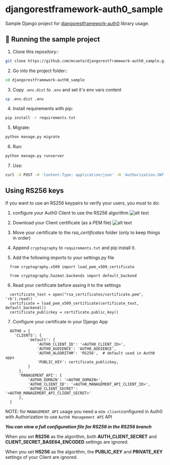 # djangorestframework-auth0_sample

Sample Django project for [djangorestframework-auth0](https://github.com/mcueto/djangorestframework-auth0) library usage.

<!-- Note: The curl command below will create a new ToDo ONLY if credentials are ok, otherwise you can only do a GET to that url. -->

🚀 Running the sample project
-----------
1. Clone this repository::
  ``` bash
  git clone https://github.com/mcueto/djangorestframework-auth0_sample.git
  ```

2. Go into the project folder::
  ``` bash
  cd djangorestframework-auth0_sample
  ```

3. Copy `.env.dist` to `.env` and set it's env vars content
  ``` bash
  cp .env.dist .env
  ```

4. Install requirements with pip:
  ``` bash
  pip install -r requirements.txt
  ```

5. Migrate:
  ``` bash
  python manage.py migrate
  ```

6. Run:
  ``` bash
  python manage.py runserver
  ```

7. Use:
  ``` bash
  curl -X POST -H 'Content-Type: application/json' -H 'Authorization:JWT  <your_access_token>' -d '{"text":"New todo"}' http://localhost:8000/api/todos/
  ```

Using RS256 keys
-----------
If you want to use an RS256 keypairs to verify your users, you must to do:
1. configure your Auth0 Client to use the RS256 algorithm
  ![alt text][img1]

2. Download your Client certificate (as a PEM file)
  ![alt text][img2]

3. Move your certificate to the *rsa_certificates* folder (only to keep things in order)

4. Append `cryptography` to `requirements.txt` and pip install it.

5. Add the following imports to your settings.py file
```
  from cryptography.x509 import load_pem_x509_certificate

  from cryptography.hazmat.backends import default_backend
```

6. Read your certificate before assing it to the settings
```
  certificate_text = open("rsa_certificates/certificate.pem", 'rb').read()
  certificate = load_pem_x509_certificate(certificate_text, default_backend())
  certificate_publickey = certificate.public_key()
```

7. Configure your certificate in your Django App
```
  AUTH0 = {
    'CLIENTS': {
          'default': {
              'AUTH0_CLIENT_ID': '<AUTH0_CLIENT_ID>',
              'AUTH0_AUDIENCE': 'AUTH0_AUDIENCE',
              'AUTH0_ALGORITHM': 'RS256',  # default used in Auth0 apps
              'PUBLIC_KEY': certificate_publickey,
          }
      },
      'MANAGEMENT_API': {
          'AUTH0_DOMAIN': '<AUTH0_DOMAIN>',
          'AUTH0_CLIENT_ID': '<AUTH0_MANAGEMENT_API_CLIENT_ID>',
          'AUTH0_CLIENT_SECRET': '<AUTH0_MANAGEMENT_API_CLIENT_SECRET>'
      },
  }
```

NOTE: for `MANAGEMENT_API` usage you need a `m2m client`configured in Auth0 with Authorization to use `Auth0 Management API` API

***You can view a full configuration file for RS256 in the RS256 branch***


  When you set **RS256** as the algorithm, both **AUTH_CLIENT_SECRET** and **CLIENT_SECRET_BASE64_ENCODED** settings are ignored.

  When you set **HS256** as the algorithm, the **PUBLIC_KEY** and **PRIVATE_KEY** settings of your Client are ignored.

[img1]: docs/images/rsa256-1.png "RS256 Selection"
[img2]: docs/images/rsa256-2.png "Certificate download"
